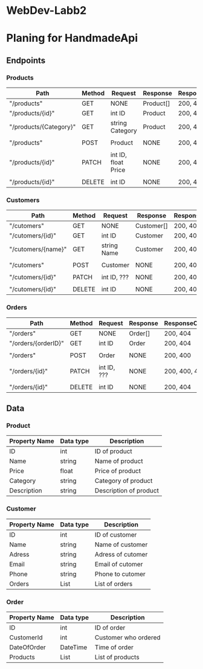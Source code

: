 # WebDev-Labb2
# Planing for HandmadeApi

## Endpoints
### Products
| Path                   | Method | Request             | Response  | ResponseCodes |
| ---------------------- | ------ | ------------------- | --------- | ------------- |
| "/products"            | GET    | NONE                | Product[] | 200, 404      |
| "/products/{id}"       | GET    | int ID              | Product   | 200, 404      |
| "/products/{Category}" | GET    | string Category     | Product   | 200, 404      |
|                        |        |                     |           |               |
| "/products"            | POST   | Product             | NONE      | 200, 400      |
|                        |        |                     |           |               |
| "/products/{id}"       | PATCH  | int ID, float Price | NONE      | 200, 400, 404 |
|                        |        |                     |           |               |
| "/products/{id}"       | DELETE | int ID              | NONE      | 200, 404      |

### Customers
| Path                   | Method | Request             |  Response  | ResponseCodes |
| ---------------------- | ------ | ------------------- | ---------- | ------------- |
| "/cutomers"            | GET    | NONE                | Customer[] | 200, 404      |
| "/cutomers/{id}"       | GET    | int ID              | Customer   | 200, 404      |
| "/cutomers/{name}"     | GET    | string Name         | Customer   | 200, 404      |
|                        |        |                     |            |               |
| "/cutomers"            | POST   | Customer            | NONE       | 200, 400      |
|                        |        |                     |            |               |
| "/cutomers/{id}"       | PATCH  | int ID, ???         | NONE       | 200, 400, 404 |
|                        |        |                     |            |               |
| "/cutomers/{id}"       | DELETE | int ID              | NONE       | 200, 404      |

### Orders
| Path                   | Method | Request             |  Response  | ResponseCodes |
| ---------------------- | ------ | ------------------- | ---------- | ------------- |
| "/orders"              | GET    | NONE                | Order[]    | 200, 404      |
| "/orders/{orderID}"    | GET    | int ID              | Order      | 200, 404      |
|                        |        |                     |            |               |
| "/orders"              | POST   | Order               | NONE       | 200, 400      |
|                        |        |                     |            |               |
| "/orders/{id}"         | PATCH  | int ID, ???         | NONE       | 200, 400, 404 |
|                        |        |                     |            |               |
| "/orders/{id}"         | DELETE | int ID              | NONE       | 200, 404      |

## Data
### Product
| Property Name | Data type | Description            |
| ------------- | --------- | ---------------------- |
| ID            | int       | ID of product          |
| Name          | string    | Name of product        |
| Price         | float     | Price of product       |
| Category      | string    | Category of product    |
| Description   | string    | Description of product |

### Customer
| Property Name |  Data type  | Description       |
| ------------- | ----------- | ----------------- |
| ID            | int         | ID of customer    |
| Name          | string      | Name of customer  |
| Adress        | string      | Adress of cutomer |
| Email         | string      | Email  of cutomer |
| Phone         | string      | Phone to cutomer  |
| Orders        | List<Order> | List of orders    |

### Order
| Property Name |   Data type   | Description          |
| ------------- | ------------- | -------------------- |
| ID            | int           | ID of order          |
| CustomerId    | int           | Customer who ordered |
| DateOfOrder   | DateTime      | Time of order        |
| Products      | List<Product> | List of products     |
